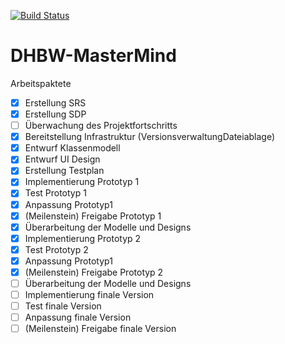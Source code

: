 [![Build Status](https://travis-ci.org/Philhil/DHBW-MasterMind.svg?branch=master)](https://travis-ci.org/Philhil/DHBW-MasterMind)

# DHBW-MasterMind

Arbeitspaktete
- [x] Erstellung SRS
- [x] Erstellung SDP
- [ ] Überwachung des Projektfortschritts
- [x] Bereitstellung Infrastruktur (VersionsverwaltungDateiablage)
- [x] Entwurf Klassenmodell
- [x] Entwurf UI Design
- [x] Erstellung Testplan
- [x] Implementierung Prototyp 1
- [x] Test Prototyp 1
- [x] Anpassung Prototyp1
- [x] (Meilenstein) Freigabe Prototyp 1
- [x] Überarbeitung der Modelle und Designs
- [x] Implementierung Prototyp 2
- [x] Test Prototyp 2
- [x] Anpassung Prototyp1
- [x] (Meilenstein) Freigabe Prototyp 2
- [ ] Überarbeitung der Modelle und Designs
- [ ] Implementierung finale Version
- [ ] Test finale Version
- [ ] Anpassung finale Version
- [ ] (Meilenstein) Freigabe finale Version
